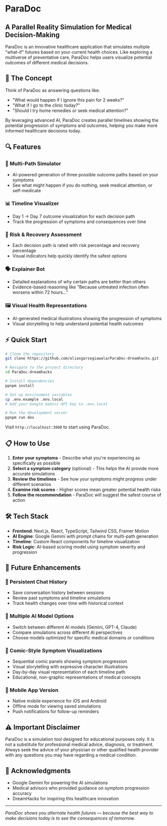 # ParaDoc

## A Parallel Reality Simulation for Medical Decision-Making

ParaDoc is an innovative healthcare application that simulates multiple "what-if" futures based on your current health choices. Like exploring a multiverse of preventative care, ParaDoc helps users visualize potential outcomes of different medical decisions.

<!-- ![ParaDoc Banner](https://placeholder-for-banner-image.com) -->

## 🧠 The Concept

Think of ParaDoc as answering questions like:
- "What would happen if I ignore this pain for 2 weeks?"
- "What if I go to the clinic today?" 
- "Should I try home remedies or seek medical attention?"

By leveraging advanced AI, ParaDoc creates parallel timelines showing the potential progression of symptoms and outcomes, helping you make more informed healthcare decisions today.

## 🔍 Features

### 🔀 Multi-Path Simulator
- AI-powered generation of three possible outcome paths based on your symptoms
- See what might happen if you do nothing, seek medical attention, or self-medicate

### 📊 Timeline Visualizer
- Day 1 → Day 7 outcome visualization for each decision path
- Track the progression of symptoms and consequences over time

### 🧠 Risk & Recovery Assessment
- Each decision path is rated with risk percentage and recovery percentage
- Visual indicators help quickly identify the safest options

### 🗣 Explainer Bot
- Detailed explanations of why certain paths are better than others
- Evidence-based reasoning like "Because untreated infection often worsens within 72 hours..."

### 🖼️ Visual Health Representations
- AI-generated medical illustrations showing the progression of symptoms
- Visual storytelling to help understand potential health outcomes

## ⚡ Quick Start

```bash
# Clone the repository
git clone https://github.com/aliasgarsogiawala/ParaDoc-dreamhacks.git

# Navigate to the project directory
cd ParaDoc-dreamhacks

# Install dependencies
ppnpm install

# Set up environment variables
cp .env.example .env.local
# Add your Google Gemini API key to .env.local

# Run the development server
ppnpm run dev
```

Visit `http://localhost:3000` to start using ParaDoc.

## 📋 How to Use

1. **Enter your symptoms** - Describe what you're experiencing as specifically as possible
2. **Select a symptom category** (optional) - This helps the AI provide more accurate simulations
3. **Review the timelines** - See how your symptoms might progress under different scenarios
4. **Examine risk scores** - Higher scores mean greater potential health risks
5. **Follow the recommendation** - ParaDoc will suggest the safest course of action

## 🛠️ Tech Stack

- **Frontend**: Next.js, React, TypeScript, Tailwind CSS, Framer Motion
- **AI Engine**: Google Gemini with prompt chains for multi-path generation
- **Timeline**: Custom React components for timeline visualization
- **Risk Logic**: AI-based scoring model using symptom severity and progression

## 🚀 Future Enhancements

### 💬 Persistent Chat History
- Save conversation history between sessions
- Review past symptoms and timeline simulations
- Track health changes over time with historical context

### 🤖 Multiple AI Model Options
- Switch between different AI models (Gemini, GPT-4, Claude)
- Compare simulations across different AI perspectives
- Choose models optimized for specific medical domains or conditions

### 🎨 Comic-Style Symptom Visualizations
- Sequential comic panels showing symptom progression
- Visual storytelling with expressive character illustrations
- Day-by-day visual representation of each timeline path
- Educational, non-graphic representations of medical concepts

### 📱 Mobile App Version
- Native mobile experience for iOS and Android
- Offline mode for viewing saved simulations
- Push notifications for follow-up reminders

## ⚠️ Important Disclaimer

ParaDoc is a simulation tool designed for educational purposes only. It is not a substitute for professional medical advice, diagnosis, or treatment. Always seek the advice of your physician or other qualified health provider with any questions you may have regarding a medical condition.


## 🙏 Acknowledgments

- Google Gemini for powering the AI simulations
- Medical advisors who provided guidance on symptom progression accuracy
- DreamHacks for inspiring this healthcare innovation


---

*ParaDoc shows you alternate health futures — because the best way to make decisions today is to see the consequences of tomorrow.*
